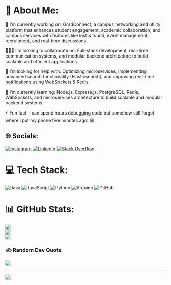 # 💫 About Me:
🔭 I’m currently working on: GradConnect, a campus networking and utility platform that enhances student engagement, academic collaboration, and campus services with features like lost & found, event management, recruitment, and real-time discussions.

🧑‍🤝‍🧑 I’m looking to collaborate on: Full-stack development, real-time communication systems, and modular backend architecture to build scalable and efficient applications.

🤝 I’m looking for help with: Optimizing microservices, implementing advanced search functionality (Elasticsearch), and improving real-time notifications using WebSockets & Redis.

🌱 I’m currently learning: Node.js, Express.js, PostgreSQL, Redis, WebSockets, and microservices architecture to build scalable and modular backend systems.

⚡ Fun fact: I can spend hours debugging code but somehow still forget where I put my phone five minutes ago! 😆


## 🌐 Socials:
[![Instagram](https://img.shields.io/badge/Instagram-%23E4405F.svg?logo=Instagram&logoColor=white)](https://instagram.com/trynafindshyxm) [![LinkedIn](https://img.shields.io/badge/LinkedIn-%230077B5.svg?logo=linkedin&logoColor=white)](https://linkedin.com/in/shyamnnayak) [![Stack Overflow](https://img.shields.io/badge/-Stackoverflow-FE7A16?logo=stack-overflow&logoColor=white)](https://stackoverflow.com/users/27325327/shyam-narayan-nayak) 

# 💻 Tech Stack:
![Java](https://img.shields.io/badge/java-%23ED8B00.svg?style=for-the-badge&logo=openjdk&logoColor=white) ![JavaScript](https://img.shields.io/badge/javascript-%23323330.svg?style=for-the-badge&logo=javascript&logoColor=%23F7DF1E) ![Python](https://img.shields.io/badge/python-3670A0?style=for-the-badge&logo=python&logoColor=ffdd54) ![Arduino](https://img.shields.io/badge/-Arduino-00979D?style=for-the-badge&logo=Arduino&logoColor=white) ![GitHub](https://img.shields.io/badge/github-%23121011.svg?style=for-the-badge&logo=github&logoColor=white)
# 📊 GitHub Stats:
![](https://github-readme-stats.vercel.app/api?username=ShyamNayak27&theme=dark&hide_border=true&include_all_commits=true&count_private=false)<br/>
![](https://nirzak-streak-stats.vercel.app/?user=ShyamNayak27&theme=dark&hide_border=true)<br/>
![](https://github-readme-stats.vercel.app/api/top-langs/?username=ShyamNayak27&theme=dark&hide_border=true&include_all_commits=true&count_private=false&layout=compact)


### ✍️ Random Dev Quote
![](https://quotes-github-readme.vercel.app/api?type=horizontal&theme=radical)

---
[![](https://visitcount.itsvg.in/api?id=ShyamNayak27&icon=0&color=0)](https://visitcount.itsvg.in)

<!-- Proudly created with GPRM ( https://gprm.itsvg.in ) -->
